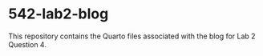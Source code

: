 # 542-lab2-blog

This repository contains the Quarto files associated with the blog for Lab 2 Question 4.
